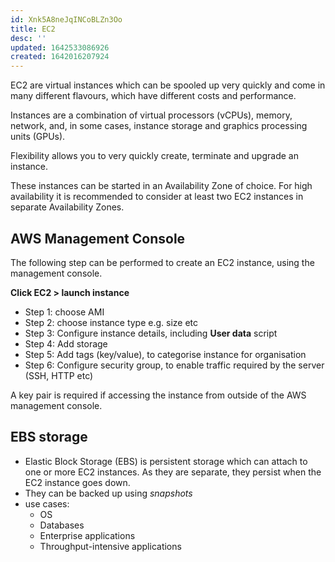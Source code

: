 ```yaml
---
id: Xnk5A8neJqINCoBLZn3Oo
title: EC2
desc: ''
updated: 1642533086926
created: 1642016207924
---
```


EC2 are virtual instances which can be spooled up very quickly and come in many different flavours, which have different costs and performance. 

Instances are a combination of virtual processors (vCPUs), memory, network, and, in some cases, instance storage and graphics processing units (GPUs).

Flexibility allows you to very quickly create, terminate and upgrade an instance. 

These instances can be started in an Availability Zone of choice. For high availability it is recommended to consider at least two EC2 instances in separate Availability Zones. 

## AWS Management Console
The following step can be performed to create an EC2 instance, using the management console.

**Click EC2 > launch instance**

- Step 1: choose AMI
- Step 2: choose instance type e.g. size etc
- Step 3: Configure instance details, including **User data** script
- Step 4: Add storage
- Step 5: Add tags (key/value), to categorise instance for organisation
- Step 6: Configure security group, to enable traffic required by the server (SSH, HTTP etc)

A key pair is required if accessing the instance from outside of the AWS management console.

## EBS storage
- Elastic Block Storage (EBS) is persistent storage which can attach to one or more EC2 instances. As they are separate, they persist when the EC2 instance goes down. 
- They can be backed up using _snapshots_
- use cases:
    - OS
    - Databases
    - Enterprise applications
    - Throughput-intensive applications







